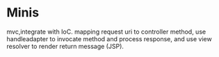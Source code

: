 # Minis
mvc,integrate with IoC. mapping request uri to controller method,
use handleadapter to invocate method and process response,
and use view resolver to render return message (JSP). 
